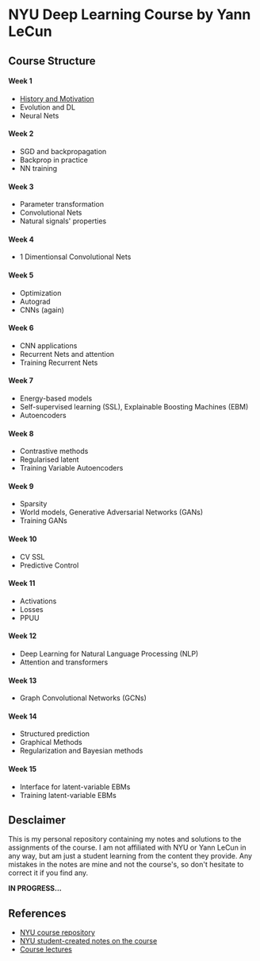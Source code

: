 # NYU Deep Learning Course by Yann LeCun

## Course Structure
#### Week 1
- [History and Motivation](./Week%201/1.%20History%20and%20Motivation.md)
- Evolution and DL
- Neural Nets
#### Week 2
- SGD and backpropagation
- Backprop in practice
- NN training
#### Week 3
- Parameter transformation
- Convolutional Nets
- Natural signals' properties
#### Week 4
- 1 Dimentionsal Convolutional Nets
#### Week 5
- Optimization
- Autograd
- CNNs (again)
#### Week 6
- CNN applications
- Recurrent Nets and attention
- Training Recurrent Nets
#### Week 7
- Energy-based models
- Self-supervised learning (SSL), Explainable Boosting Machines (EBM)
- Autoencoders
#### Week 8
- Contrastive methods
- Regularised latent
- Training Variable Autoencoders
#### Week 9
- Sparsity
- World models, Generative Adversarial Networks (GANs)
- Training GANs
#### Week 10
- CV SSL
- Predictive Control
#### Week 11
- Activations
- Losses
- PPUU
#### Week 12
- Deep Learning for Natural Language Processing (NLP)
- Attention and transformers
#### Week 13
- Graph Convolutional Networks (GCNs)
#### Week 14
- Structured prediction
- Graphical Methods
- Regularization and Bayesian methods
#### Week 15
- Interface for latent-variable EBMs
- Training latent-variable EBMs 

## Desclaimer
This is my personal repository containing my notes and solutions to the assignments of the course. I am not affiliated with NYU or Yann LeCun in any way, but am just a student learning from the content they provide. Any mistakes in the notes are mine and not the course's, so don't hesitate to correct it if you find any.

__IN PROGRESS...__

## References
* [NYU course repository](https://github.com/atcold/pytorch-Deep-Learning/)
* [NYU student-created notes on the course](https://atcold.github.io/pytorch-Deep-Learning/en/week01/01-1/)
* [Course lectures](https://youtube.com/playlist?list=PLLHTzKZzVU9eaEyErdV26ikyolxOsz6mq)